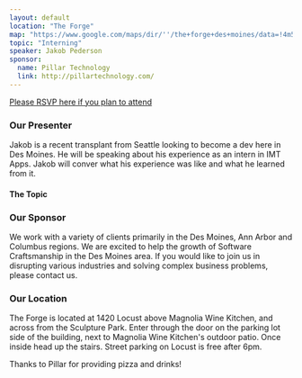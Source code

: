 ```yaml
---
layout: default
location: "The Forge"
map: "https://www.google.com/maps/dir/''/the+forge+des+moines/data=!4m5!4m4!1m0!1m2!1m1!1s0x87ee991d8dca415f:0x84112296254b6c27?sa=X&ved=0ahUKEwjZyL6P2MrRAhVk7IMKHbjFA6wQ9RcIeDAL"
topic: "Interning"
speaker: Jakob Pederson
sponsor:
  name: Pillar Technology
  link: http://pillartechnology.com/
---
```


[Please RSVP here if you plan to attend](https://www.eventbrite.com/e/pyowa-may-2017-tickets-34139788025)

### Our Presenter

Jakob is a recent transplant from Seattle looking to become a dev here in Des Moines. He will be speaking about his experience as an intern in IMT Apps. Jakob will conver what his experience was like and what he learned from it.

#### The Topic 

### Our Sponsor

We work with a variety of clients primarily in the Des Moines, Ann Arbor and Columbus regions. We are excited to help the growth of Software Craftsmanship in the Des Moines area. If you would like to join us in disrupting various industries and solving complex business problems, please contact us.

### Our Location

The Forge is located at 1420 Locust above Magnolia Wine Kitchen, and across from the Sculpture Park. Enter through the door on the parking lot side of the building, next to Magnolia Wine Kitchen's outdoor patio. Once inside head up the stairs. Street parking on Locust is free after 6pm.


Thanks to Pillar for providing pizza and drinks!

